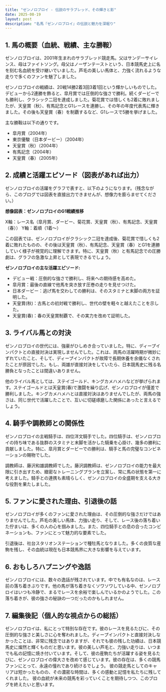 ```yaml
---
title: "ゼンノロブロイ - 伝説のサラブレッド、その輝きと影"
date: 2025-08-19
layout: post
description: "名馬『ゼンノロブロイ』の伝説と魅力を深堀り"
---
```


## 1. 馬の概要（血統、戦績、主な勝鞍）

ゼンノロブロイは、2001年生まれのサラブレッド競走馬。父はサンデーサイレンス、母はファイトソング。母父はノーザンテーストという、日本競馬史上に名を刻む名血統を受け継いでいました。芦毛の美しい馬体と、力強く流れるような走りで多くのファンを魅了しました。

ゼンノロブロイの戦績は、20戦14勝2着3回3着1回という輝かしいものでした。デビューから2連勝を飾ると、皐月賞では圧倒的な強さで勝利。続くダービーでも勝利し、クラシック二冠を達成しました。菊花賞では惜しくも2着に敗れましたが、天皇賞（秋）、有馬記念とG1レースを連勝し、その年の年度代表馬に輝きました。その後も天皇賞（春）を制覇するなど、G1レースで5勝を挙げました。

主な勝鞍は以下の通りです。

* 皐月賞（2004年）
* 東京優駿（日本ダービー）（2004年）
* 天皇賞（秋）（2004年）
* 有馬記念（2004年）
* 天皇賞（春）（2005年）


## 2. 成績と活躍エピソード（図表があれば出力）

ゼンノロブロイの活躍をグラフで表すと、以下のようになります。（残念ながら、このブログでは図表を直接出力できませんが、想像力を膨らませてください。）

**想像図表：ゼンノロブロイのG1戦績推移**

X軸：レース名（皐月賞、ダービー、菊花賞、天皇賞（秋）、有馬記念、天皇賞（春））
Y軸：着順（1着～）

この図表では、ゼンノロブロイがクラシック二冠を達成後、菊花賞で惜しくも2着に敗れたものの、その後は天皇賞（秋）、有馬記念、天皇賞（春）とG1を連勝していく様子が視覚的に理解できます。特に、天皇賞（秋）と有馬記念での圧勝劇は、グラフの急激な上昇として表現できるでしょう。


**ゼンノロブロイの主な活躍エピソード:**

* デビュー戦：圧倒的な強さで勝利し、将来への期待感を高めた。
* 皐月賞：最後の直線で他馬を突き放す圧巻の走りを見せつけた。
* 日本ダービー：逃げ馬を交わしての勝利は、そのスタミナと末脚の両方を証明した。
* 天皇賞(秋)：古馬との初対戦で勝利し、世代の壁を軽々と越えたことを示した。
* 天皇賞(春)：春の天皇賞制覇で、その実力を改めて証明した。


## 3. ライバル馬との対決

ゼンノロブロイの世代には、強豪がひしめき合っていました。特に、ディープインパクトとの直接対決は実現しませんでした。これは、両馬の活躍時期が微妙にずれていたこと、そして、ディープインパクトが故障で長期休養を余儀なくされたことが原因でした。もし、両雄が直接対決をしていたら、日本競馬史に残る名勝負となったことは間違いありません。

他のライバル馬としては、ステイゴールド、キングカメハメハなどが挙げられます。ステイゴールドとは天皇賞(春)で激闘を繰り広げ、ゼンノロブロイが僅差で勝利しました。キングカメハメハとは直接対決はありませんでしたが、両馬の強さは、同じ世代で活躍したことで、互いに切磋琢磨した関係にあったと言えるでしょう。


## 4. 騎手や調教師との関係性

ゼンノロブロイの主戦騎手は、四位洋文騎手でした。四位騎手は、ゼンノロブロイの持ち味である抜群のスタミナと末脚を活かした騎乗を心掛け、幾多の勝利に貢献しました。特に、皐月賞とダービーでの勝利は、騎手と馬の完璧なコンビネーションの賜物でした。

調教師は、藤沢和雄調教師でした。藤沢調教師は、ゼンノロブロイの能力を最大限に引き出すため、緻密なトレーニングプランを立案し、常に馬の状態を第一に考えました。騎手との連携も素晴らしく、ゼンノロブロイの全盛期を支える大きな役割を果たしました。


## 5. ファンに愛された理由、引退後の話

ゼンノロブロイが多くのファンに愛された理由は、その圧倒的な強さだけではありませんでした。芦毛の美しい馬体、力強い走り、そして、レース後の落ち着いた佇まいは、多くの人の心を掴みました。また、四位騎手との息の合ったコンビネーションも、ファンにとって魅力的な要素でした。

引退後は、社台スタリオンステーションで種牡馬となりました。多くの良質な産駒を残し、その血統は現在も日本競馬界に大きな影響を与えています。


## 6. おもしろハプニングや逸話

ゼンノロブロイには、数々の逸話が残されています。中でも有名なのは、レース前の落ち着きぶりです。他の馬が落ち着きなくソワソワしている中、ゼンノロブロイはいつも冷静で、まるでレースを余裕で楽しんでいるかのようでした。この落ち着きが、彼の強さの秘訣の一つだったのかもしれません。


## 7. 編集後記（個人的な視点からの総括）

ゼンノロブロイは、私にとって特別な存在です。彼のレースを見るたびに、その圧倒的な強さと美しさに心を奪われました。ディープインパクトと直接対決しなかったことは、非常に残念ではありますが、それでも彼の残した功績は、日本競馬史に燦然と輝くものだと思います。彼の美しい芦毛と、力強い走りは、いつまでも私の記憶に焼き付いています。そして、彼の産駒たちが活躍する姿を見るたびに、ゼンノロブロイの偉大さを改めて感じています。彼の存在は、多くの競馬ファンにとって、永遠の憧れであり続けるでしょう。  彼の競走馬としてのキャリアは短かったものの、その濃密な時間は、多くの感動と記憶を私たちに残してくれました。  彼の血統が未来の競馬を彩っていくことを期待しつつ、このブログを終えたいと思います。
